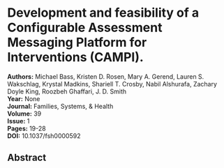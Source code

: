 # Development and feasibility of a Configurable Assessment Messaging Platform for Interventions (CAMPI).

**Authors:** Michael Bass, Kristen D. Rosen, Mary A. Gerend, Lauren S. Wakschlag, Krystal Madkins, Shariell T. Crosby, Nabil Alshurafa, Zachary Doyle King, Roozbeh Ghaffari, J. D. Smith  
**Year:** None  
**Journal:** Families, Systems, & Health  
**Volume:** 39  
**Issue:** 1  
**Pages:** 19-28  
**DOI:** 10.1037/fsh0000592  

## Abstract


